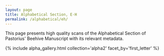 ```yaml
---
layout: page
title: Alphabetical Section, E-H
permalink: /alphabetical/eh/
---
```


This page presents high quality scans of the Alphabetical Section of Pastorius' Beehive Manuscript with its relevant metadata.

{% include alpha_gallery.html collection='alpha2' facet_by='first_letter' %}
